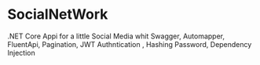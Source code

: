 # SocialNetWork
.NET Core Appi for a little Social Media whit Swagger, Automapper, FluentApi, Pagination, JWT Authntication , Hashing Password, Dependency Injection
